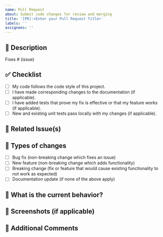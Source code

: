 ```yaml
---
name: Pull Request
about: Submit code changes for review and merging
title: '[PR]:<Enter your Pull Request Title>'
labels: ''
assignees: ''
---
```


## 📑 Description

<!-- Please include a summary of the change and the issue(s) it fixes. -->

Fixes # (issue)

## ✅ Checklist

<!-- Mark with [x] the checklist that applies, and ensure all items are completed before submitting your PR. -->

- [ ] My code follows the code style of this project.
- [ ] I have made corresponding changes to the documentation (if applicable).
- [ ] I have added tests that prove my fix is effective or that my feature works (if applicable).
- [ ] New and existing unit tests pass locally with my changes (if applicable).

## 🔗 Related Issue(s)

<!-- List related issues below by using `Fixes #` or `Closes #`. -->

## 🚀 Types of changes

<!-- What types of changes does your code introduce? Select the relevant ones. -->

- [ ] Bug fix (non-breaking change which fixes an issue)
- [ ] New feature (non-breaking change which adds functionality)
- [ ] Breaking change (fix or feature that would cause existing functionality to not work as expected)
- [ ] Documentation update (if none of the above apply)

## 📝 What is the current behavior?

<!-- Please describe the current behavior that you are modifying or linking to a relevant issue. -->

## 📸 Screenshots (if applicable)

<!-- If applicable, add screenshots to explain the visual or functional changes. -->

## 💬 Additional Comments

<!-- Add any additional comments or explanations here. -->
